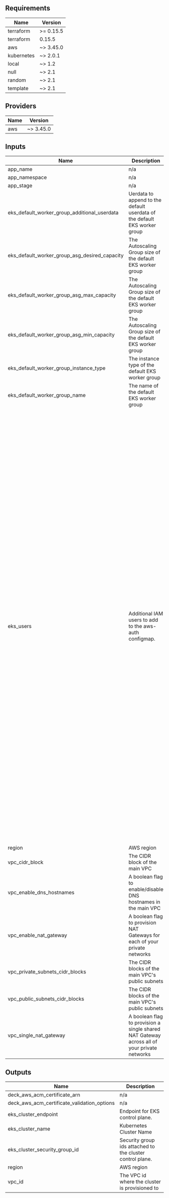 ## Requirements

| Name | Version |
|------|---------|
| terraform | >= 0.15.5 |
| terraform | 0.15.5 |
| aws | ~> 3.45.0 |
| kubernetes | ~> 2.0.1 |
| local | ~> 1.2 |
| null | ~> 2.1 |
| random | ~> 2.1 |
| template | ~> 2.1 |

## Providers

| Name | Version |
|------|---------|
| aws | ~> 3.45.0 |

## Inputs

| Name | Description | Type | Default | Required |
|------|-------------|------|---------|:--------:|
| app\_name | n/a | `any` | n/a | yes |
| app\_namespace | n/a | `any` | n/a | yes |
| app\_stage | n/a | `any` | n/a | yes |
| eks\_default\_worker\_group\_additional\_userdata | Uerdata to append to the default userdata of the default EKS worker group | `number` | `1` | no |
| eks\_default\_worker\_group\_asg\_desired\_capacity | The Autoscaling Group size of the default EKS worker group | `number` | `4` | no |
| eks\_default\_worker\_group\_asg\_max\_capacity | The Autoscaling Group size of the default EKS worker group | `number` | `10` | no |
| eks\_default\_worker\_group\_asg\_min\_capacity | The Autoscaling Group size of the default EKS worker group | `number` | `3` | no |
| eks\_default\_worker\_group\_instance\_type | The instance type of the default EKS worker group | `string` | `"m5.large"` | no |
| eks\_default\_worker\_group\_name | The name of the default EKS worker group | `string` | `"default-worker-group"` | no |
| eks\_users | Additional IAM users to add to the aws-auth configmap. | <pre>list(object({<br>    userarn  = string<br>    username = string<br>    groups   = list(string)<br>  }))</pre> | <pre>[<br>  {<br>    "groups": [<br>      "system:masters"<br>    ],<br>    "userarn": "arn:aws:iam::292999226676:user/jonah.jones",<br>    "username": "jonah.jones"<br>  },<br>  {<br>    "groups": [<br>      "system:masters"<br>    ],<br>    "userarn": "arn:aws:iam::292999226676:user/fontanalorenz@gmail.com",<br>    "username": "fontanalorenz@gmail.com"<br>  },<br>  {<br>    "groups": [<br>      "system:masters"<br>    ],<br>    "userarn": "arn:aws:iam::292999226676:user/leodidonato@gmail.com",<br>    "username": "leodidonato@gmail.com"<br>  },<br>  {<br>    "groups": [<br>      "system:masters"<br>    ],<br>    "userarn": "arn:aws:iam::292999226676:user/leonardo.grasso",<br>    "username": "leonardo.grasso"<br>  },<br>  {<br>    "groups": [<br>      "system:masters"<br>    ],<br>    "userarn": "arn:aws:iam::292999226676:user/massimiliano.giovagnoli",<br>    "username": "massimiliano.giovagnoli"<br>  },<br>  {<br>    "groups": [<br>      "system:masters"<br>    ],<br>    "userarn": "arn:aws:iam::292999226676:user/spencer.krum",<br>    "username": "spencer.krum"<br>  },<br>  {<br>    "groups": [<br>      "system:masters"<br>    ],<br>    "userarn": "arn:aws:iam::292999226676:user/thomas.labarussias",<br>    "username": "thomas.labarussias"<br>  },<br>  {<br>    "groups": [<br>      "system:masters"<br>    ],<br>    "userarn": "arn:aws:iam::292999226676:user/circleci",<br>    "username": "circleci"<br>  },<br>  {<br>    "groups": [<br>      "system:masters"<br>    ],<br>    "userarn": "arn:aws:iam::292999226676:user/michele@zuccala.com",<br>    "username": "michele@zuccala.com"<br>  }<br>]</pre> | no |
| region | AWS region | `string` | `"eu-west-1"` | no |
| vpc\_cidr\_block | The CIDR block of the main VPC | `string` | `"10.0.0.0/16"` | no |
| vpc\_enable\_dns\_hostnames | A boolean flag to enable/disable DNS hostnames in the main VPC | `bool` | `true` | no |
| vpc\_enable\_nat\_gateway | A boolean flag to provision NAT Gateways for each of your private networks | `bool` | `true` | no |
| vpc\_private\_subnets\_cidr\_blocks | The CIDR blocks of the main VPC's public subnets | `list` | `[]` | no |
| vpc\_public\_subnets\_cidr\_blocks | The CIDR blocks of the main VPC's public subnets | `list` | `[]` | no |
| vpc\_single\_nat\_gateway | A boolean flag to provision a single shared NAT Gateway across all of your private networks | `bool` | `true` | no |

## Outputs

| Name | Description |
|------|-------------|
| deck\_aws\_acm\_certificate\_arn | n/a |
| deck\_aws\_acm\_certificate\_validation\_options | n/a |
| eks\_cluster\_endpoint | Endpoint for EKS control plane. |
| eks\_cluster\_name | Kubernetes Cluster Name |
| eks\_cluster\_security\_group\_id | Security group ids attached to the cluster control plane. |
| region | AWS region |
| vpc\_id | The VPC id where the cluster is provisioned to |

